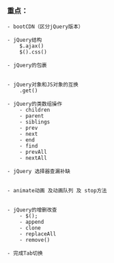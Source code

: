 ### 重点：
    - bootCDN（区分jQuery版本）

    - jQuery结构
        $.ajax()
        $().css()
 
    - jQuery的包裹

    
    - jQuery对象和JS对象的互换
        .get()

    - jQuery的类数组操作
        - children
        - parent
        - siblings
        - prev
        - next
        - end
        - find
        - prevAll
        - nextAll

    - jQuery 选择器查漏补缺


    - animate动画 及动画队列 及 stop方法    


    - jQuery的增删改查
        - $();
        - append
        - clone
        - replaceAll
        - remove()

    - 完成Tab切换